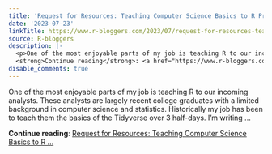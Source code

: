```yaml
---
title: 'Request for Resources: Teaching Computer Science Basics to R Programmers'
date: '2023-07-23'
linkTitle: https://www.r-bloggers.com/2023/07/request-for-resources-teaching-computer-science-basics-to-r-programmers/
source: R-bloggers
description: |-
  <p>One of the most enjoyable parts of my job is teaching R to our incoming analysts. These analysts are largely recent college graduates with a limited background in computer science and statistics. Historically my job has been to teach them the basics of the Tidyverse over 3 half-days. I’m writing ...</p>
  <strong>Continue reading</strong>: <a href="https://www.r-bloggers.com/2023/07/request-for-resources-teaching-computer-science-basics-to-r-programmers/">Request for Resources: Teaching Computer Science Basics to R ...
disable_comments: true
---
```

<p>One of the most enjoyable parts of my job is teaching R to our incoming analysts. These analysts are largely recent college graduates with a limited background in computer science and statistics. Historically my job has been to teach them the basics of the Tidyverse over 3 half-days. I’m writing ...</p>
<strong>Continue reading</strong>: <a href="https://www.r-bloggers.com/2023/07/request-for-resources-teaching-computer-science-basics-to-r-programmers/">Request for Resources: Teaching Computer Science Basics to R ...